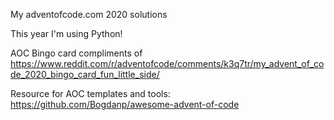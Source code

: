 My adventofcode.com 2020 solutions

This year I'm using Python!

AOC Bingo card compliments of https://www.reddit.com/r/adventofcode/comments/k3q7tr/my_advent_of_code_2020_bingo_card_fun_little_side/

Resource for AOC templates and tools:  https://github.com/Bogdanp/awesome-advent-of-code